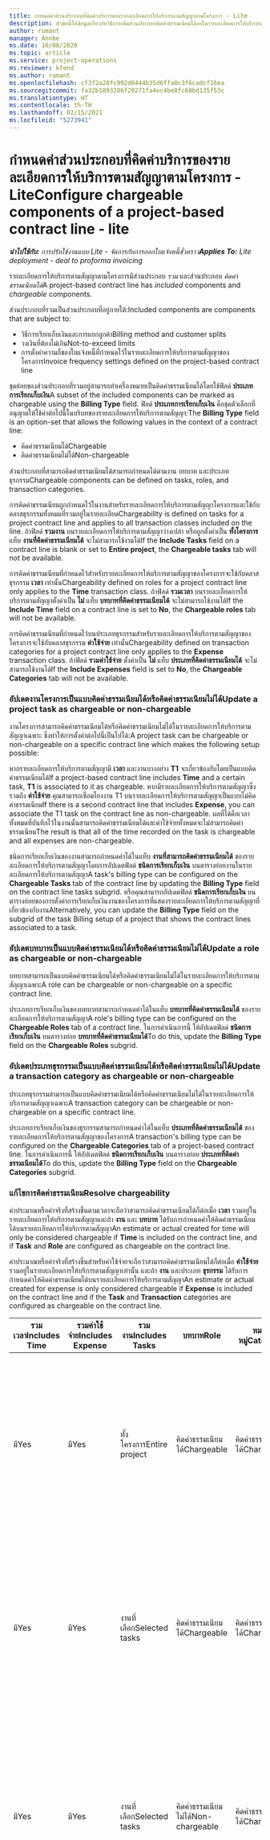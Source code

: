 ```yaml
---
title: กำหนดค่าส่วนประกอบที่คิดค่าบริการของรายละเอียดการให้บริการตามสัญญาตามโครงการ - Lite
description: หัวข้อนี้ให้ข้อมูลเกี่ยวกับวิธีการเพิ่มส่วนประกอบคิดค่าธรรมเนียมได้ลงในรายละเอียดการให้บริการตามสัญญาใน Project Operations
author: rumant
manager: Annbe
ms.date: 10/08/2020
ms.topic: article
ms.service: project-operations
ms.reviewer: kfend
ms.author: rumant
ms.openlocfilehash: cf3f2a28fc992d6444b35d6ffa0c3f6cadcf16ea
ms.sourcegitcommit: fa32b1893286f20271fa4ec4be8fc68bd135f53c
ms.translationtype: HT
ms.contentlocale: th-TH
ms.lasthandoff: 02/15/2021
ms.locfileid: "5273941"
---
```

# <a name="configure-chargeable-components-of-a-project-based-contract-line---lite"></a><span data-ttu-id="c5de4-103">กำหนดค่าส่วนประกอบที่คิดค่าบริการของรายละเอียดการให้บริการตามสัญญาตามโครงการ - Lite</span><span class="sxs-lookup"><span data-stu-id="c5de4-103">Configure chargeable components of a project-based contract line - lite</span></span>

<span data-ttu-id="c5de4-104">_**นำไปใช้กับ:** การปรับใช้งานแบบ Lite - จัดการกับการออกใบแจ้งหนี้ชั่วคราว_</span><span class="sxs-lookup"><span data-stu-id="c5de4-104">_**Applies To:** Lite deployment - deal to proforma invoicing_</span></span>

<span data-ttu-id="c5de4-105">รายละเอียดการให้บริการตามสัญญาตามโครงการมีส่วนประกอบ *รวม* และส่วนประกอบ *คิดค่าธรรมเนียมได้*</span><span class="sxs-lookup"><span data-stu-id="c5de4-105">A project-based contract line has *included* components and *chargeable* components.</span></span>

<span data-ttu-id="c5de4-106">ส่วนประกอบที่รวมเป็นส่วนประกอบที่อยู่ภายใต้:</span><span class="sxs-lookup"><span data-stu-id="c5de4-106">Included components are components that are subject to:</span></span>

  - <span data-ttu-id="c5de4-107">วิธีการเรียกเก็บเงินและการแยกลูกค้า</span><span class="sxs-lookup"><span data-stu-id="c5de4-107">Billing method and customer splits</span></span>
  - <span data-ttu-id="c5de4-108">วงเงินที่ต้องไม่เกิน</span><span class="sxs-lookup"><span data-stu-id="c5de4-108">Not-to-exceed limits</span></span> 
  - <span data-ttu-id="c5de4-109">การตั้งค่าความถี่ของใบแจ้งหนี้ที่กำหนดไว้ในรายละเอียดการให้บริการตามสัญญาของโครงการ</span><span class="sxs-lookup"><span data-stu-id="c5de4-109">Invoice frequency settings defined on the project-based contract line</span></span>

<span data-ttu-id="c5de4-110">ชุดย่อยของส่วนประกอบที่รวมอยู่สามารถทำเครื่องหมายเป็นคิดค่าธรรมเนียมได้โดยใช้ฟิลด์ **ประเภทการเรียกเก็บเงิน**</span><span class="sxs-lookup"><span data-stu-id="c5de4-110">A subset of the included components can be marked as chargeable using the **Billing Type** field.</span></span> <span data-ttu-id="c5de4-111">ฟิลด์ **ประเภทการเรียกเก็บเงิน** คือชุดตัวเลือกที่อนุญาตให้ใช้ค่าต่อไปนี้ในบริบทของรายละเอียดการให้บริการตามสัญญา:</span><span class="sxs-lookup"><span data-stu-id="c5de4-111">The **Billing Type** field is an option-set that allows the following values in the context of a contract line:</span></span>

  - <span data-ttu-id="c5de4-112">คิดค่าธรรมเนียมได้</span><span class="sxs-lookup"><span data-stu-id="c5de4-112">Chargeable</span></span>
  - <span data-ttu-id="c5de4-113">คิดค่าธรรมเนียมไม่ได้</span><span class="sxs-lookup"><span data-stu-id="c5de4-113">Non-chargeable</span></span>

<span data-ttu-id="c5de4-114">ส่วนประกอบที่สามารถคิดค่าธรรมเนียมได้สามารถกำหนดได้ตามงาน บทบาท และประเภทธุรกรรม</span><span class="sxs-lookup"><span data-stu-id="c5de4-114">Chargeable components can be defined on tasks, roles, and transaction categories.</span></span>

<span data-ttu-id="c5de4-115">การคิดค่าธรรมเนียมถูกกำหนดไว้ในงานสำหรับรายละเอียดการให้บริการตามสัญญาโครงการและใช้กับคลาสธุรกรรมทั้งหมดที่รวมอยู่ในรายละเอียด</span><span class="sxs-lookup"><span data-stu-id="c5de4-115">Chargeability is defined on tasks for a project contract line and applies to all transaction classes included on the line.</span></span> <span data-ttu-id="c5de4-116">ถ้าฟิลด์ **รวมงาน** บนรายละเอียดการให้บริการตามสัญญาว่างเปล่า หรือถูกตั้งค่าเป็น **ทั้งโครงการ** แท็บ **งานที่คิดค่าธรรมเนียมได้** จะไม่สามารถใช้งานได้</span><span class="sxs-lookup"><span data-stu-id="c5de4-116">If the **Include Tasks** field on a contract line is blank or set to **Entire project**, the **Chargeable tasks** tab will not be available.</span></span>

<span data-ttu-id="c5de4-117">การคิดค่าธรรมเนียมที่กำหนดไว้สำหรับรายละเอียดการให้บริการตามสัญญาของโครงการจะใช้กับคลาสธุรกรรม **เวลา** เท่านั้น</span><span class="sxs-lookup"><span data-stu-id="c5de4-117">Chargeability defined on roles for a project contract line only applies to the **Time** transaction class.</span></span> <span data-ttu-id="c5de4-118">ถ้าฟิลด์ **รวมเวลา** บนรายละเอียดการให้บริการตามสัญญาตั้งค่าเป็น **ไม่** แท็บ **บทบาทที่คิดค่าธรรมเนียมได้** จะไม่สามารถใช้งานได้</span><span class="sxs-lookup"><span data-stu-id="c5de4-118">If the **Include Time** field on a contract line is set to **No**, the **Chargeable roles** tab will not be available.</span></span>

<span data-ttu-id="c5de4-119">การคิดค่าธรรมเนียมที่กำหนดไว้บนประเภทธุรกรรมสำหรับรายละเอียดการให้บริการตามสัญญาของโครงการจะใช้กับคลาสธุรกรรม **ค่าใช้จ่าย** เท่านั้น</span><span class="sxs-lookup"><span data-stu-id="c5de4-119">Chargeability defined on transaction categories for a project contract line only applies to the **Expense** transaction class.</span></span> <span data-ttu-id="c5de4-120">ถ้าฟิลด์ **รวมค่าใช้จ่าย** ตั้งค่าเป็น **ไม่** แท็บ **ประเภทที่คิดค่าธรรมเนียมได้** จะไม่สามารถใช้งานได้</span><span class="sxs-lookup"><span data-stu-id="c5de4-120">If the **Include Expenses** field is set to **No**, the **Chargeable Categories** tab will not be available.</span></span>

### <a name="update-a-project-task-as-chargeable-or-non-chargeable"></a><span data-ttu-id="c5de4-121">อัปเดตงานโครงการเป็นแบบคิดค่าธรรมเนียมได้หรือคิดค่าธรรมเนียมไม่ได้</span><span class="sxs-lookup"><span data-stu-id="c5de4-121">Update a project task as chargeable or non-chargeable</span></span>

<span data-ttu-id="c5de4-122">งานโครงการสามารถคิดค่าธรรมเนียมได้หรือคิดค่าธรรมเนียมไม่ได้ในรายละเอียดการให้บริการตามสัญญาเฉพาะ ซึ่งทำให้การตั้งค่าต่อไปนี้เป็นไปได้:</span><span class="sxs-lookup"><span data-stu-id="c5de4-122">A project task can be chargeable or non-chargeable on a specific contract line which makes the following setup possible:</span></span>

<span data-ttu-id="c5de4-123">หากรายละเอียดการให้บริการตามสัญญามี **เวลา** และงานบางอย่าง **T1** จะเกี่ยวข้องกับโดยเป็นแบบคิดค่าธรรมเนียมได้</span><span class="sxs-lookup"><span data-stu-id="c5de4-123">If a project-based contract line includes **Time** and a certain task, **T1** is associated to it as chargeable.</span></span> <span data-ttu-id="c5de4-124">หากมีรายละเอียดการให้บริการตามสัญญาซึ่งรวมถึง **ค่าใช้จ่าย** คุณสามารถเชื่อมโยงงาน T1 บนรายละเอียดการให้บริการตามสัญญาเป็นแบบไม่คิดค่าธรรมเนียม</span><span class="sxs-lookup"><span data-stu-id="c5de4-124">If there is a second contract line that includes **Expense**, you can associate the T1 task on the contract line as non-chargeable.</span></span> <span data-ttu-id="c5de4-125">ผลที่ได้คือเวลาทั้งหมดที่บันทึกไว้ในงานนั้นสามารถคิดค่าธรรมเนียมได้และค่าใช้จ่ายทั้งหมดจะไม่สามารถคิดค่าธรรมเนียม</span><span class="sxs-lookup"><span data-stu-id="c5de4-125">The result is that all of the time recorded on the task is chargeable and all expenses are non-chargeable.</span></span>

<span data-ttu-id="c5de4-126">ชนิดการเรียกเก็บเงินของงานสามารถกำหนดค่าได้ในแท็บ **งานที่สามารถคิดค่าธรรมเนียมได้** ของรายละเอียดการให้บริการตามสัญญาโดยการอัปเดตฟิลด์ **ชนิดการเรียกเก็บเงิน** บนตารางย่อยงานในรายละเอียดการให้บริการตามสัญญา</span><span class="sxs-lookup"><span data-stu-id="c5de4-126">A task's billing type can be configured on the **Chargeable Tasks** tab of the contract line by updating the **Billing Type** field on the contract line tasks subgrid.</span></span> <span data-ttu-id="c5de4-127">หรือคุณสามารถอัปเดตฟิลด์ **ชนิดการเรียกเก็บเงิน** บนตารางย่อยของการตั้งค่าการเรียกเก็บเงินงานของโครงการที่แสดงรายละเอียดการให้บริการตามสัญญาที่เกี่ยวข้องกับงาน</span><span class="sxs-lookup"><span data-stu-id="c5de4-127">Alternatively, you can update the **Billing Type** field on the subgrid of the task Billing setup of a project that shows the contract lines associated to a task.</span></span>

### <a name="update-a-role-as-chargeable-or-non-chargeable"></a><span data-ttu-id="c5de4-128">อัปเดตบทบาทเป็นแบบคิดค่าธรรมเนียมได้หรือคิดค่าธรรมเนียมไม่ได้</span><span class="sxs-lookup"><span data-stu-id="c5de4-128">Update a role as chargeable or non-chargeable</span></span>

<span data-ttu-id="c5de4-129">บทบาทสามารถเป็นแบบคิดค่าธรรมเนียมได้หรือคิดค่าธรรมเนียมไม่ได้ในรายละเอียดการให้บริการตามสัญญาเฉพาะ</span><span class="sxs-lookup"><span data-stu-id="c5de4-129">A role can be chargeable or non-chargeable on a specific contract line.</span></span>

<span data-ttu-id="c5de4-130">ประเภทการเรียกเก็บเงินของบทบาทสามารถกำหนดค่าได้ในแท็บ **บทบาทที่คิดค่าธรรมเนียมได้** ของรายละเอียดการให้บริการตามสัญญา</span><span class="sxs-lookup"><span data-stu-id="c5de4-130">A role's billing type can be configured on the **Chargeable Roles** tab of a contract line.</span></span> <span data-ttu-id="c5de4-131">ในการดำเนินการนี้ ให้อัปเดตฟิลด์ **ชนิดการเรียกเก็บเงิน** บนตารางย่อย **บทบาทที่คิดค่าธรรมเนียมได้**</span><span class="sxs-lookup"><span data-stu-id="c5de4-131">To do this, update the **Billing Type** field on the **Chargeable Roles** subgrid.</span></span>

### <a name="update-a-transaction-category-as-chargeable-or-non-chargeable"></a><span data-ttu-id="c5de4-132">อัปเดตประเภทธุรกรรมเป็นแบบคิดค่าธรรมเนียมได้หรือคิดค่าธรรมเนียมไม่ได้</span><span class="sxs-lookup"><span data-stu-id="c5de4-132">Update a transaction category as chargeable or non-chargeable</span></span>

<span data-ttu-id="c5de4-133">ประเภทธุรกรรมสามารถเป็นแบบคิดค่าธรรมเนียมได้หรือคิดค่าธรรมเนียมไม่ได้ในรายละเอียดการให้บริการตามสัญญาเฉพาะ</span><span class="sxs-lookup"><span data-stu-id="c5de4-133">A transaction category can be chargeable or non-chargeable on a specific contract line.</span></span>

<span data-ttu-id="c5de4-134">ประเภทการเรียกเก็บเงินของธุรกรรมสามารถกำหนดค่าได้ในแท็บ **ประเภทที่คิดค่าธรรมเนียมได้** ของรายละเอียดการให้บริการตามสัญญาของโครงการ</span><span class="sxs-lookup"><span data-stu-id="c5de4-134">A transaction's billing type can be configured on the **Chargeable Categories** tab of a project-based contract line.</span></span> <span data-ttu-id="c5de4-135">ในการดำเนินการนี้ ให้อัปเดตฟิลด์ **ชนิดการเรียกเก็บเงิน** บนตารางย่อย **ประเภทที่คิดค่าธรรมเนียมได้**</span><span class="sxs-lookup"><span data-stu-id="c5de4-135">To do this, update the **Billing Type** field on the **Chargeable Categories** subgrid.</span></span>

### <a name="resolve-chargeability"></a><span data-ttu-id="c5de4-136">แก้ไขการคิดค่าธรรมเนียม</span><span class="sxs-lookup"><span data-stu-id="c5de4-136">Resolve chargeability</span></span>

<span data-ttu-id="c5de4-137">ค่าประมาณหรือค่าจริงที่สร้างขึ้นตามเวลาจะถือว่าสามารถคิดค่าธรรมเนียมได้ก็ต่อเมื่อ **เวลา** รวมอยู่ในรายละเอียดการให้บริการตามสัญญาและถ้า **งาน** และ **บทบาท** ได้รับการกำหนดค่าให้คิดค่าธรรมเนียมได้บนรายละเอียดการให้บริการตามสัญญา</span><span class="sxs-lookup"><span data-stu-id="c5de4-137">An estimate or actual created for time will only be considered chargeable if **Time** is included on the contract line, and if **Task** and **Role** are configured as chargeable on the contract line.</span></span>

<span data-ttu-id="c5de4-138">ค่าประมาณหรือค่าจริงที่สร้างขึ้นสำหรับค่าใช้จ่ายจะถือว่าสามารถคิดค่าธรรมเนียมได้ก็ต่อเมื่อ **ค่าใช้จ่าย** รวมอยู่ในรายละเอียดการให้บริการตามสัญญาเท่านั้น และถ้า **งาน** และประเภท **ธุรกรรม** ได้รับการกำหนดค่าให้คิดค่าธรรมเนียมได้บนรายละเอียดการให้บริการตามสัญญา</span><span class="sxs-lookup"><span data-stu-id="c5de4-138">An estimate or actual created for expense is only considered chargeable if **Expense** is included on the contract line and if the **Task** and **Transaction** categories are configured as chargeable on the contract line.</span></span>


| <span data-ttu-id="c5de4-139">รวมเวลา</span><span class="sxs-lookup"><span data-stu-id="c5de4-139">Includes Time</span></span> | <span data-ttu-id="c5de4-140">รวมค่าใช้จ่าย</span><span class="sxs-lookup"><span data-stu-id="c5de4-140">Includes Expense</span></span> | <span data-ttu-id="c5de4-141">รวมงาน</span><span class="sxs-lookup"><span data-stu-id="c5de4-141">Includes Tasks</span></span> | <span data-ttu-id="c5de4-142">บทบาท</span><span class="sxs-lookup"><span data-stu-id="c5de4-142">Role</span></span>           | <span data-ttu-id="c5de4-143">หมวดหมู่</span><span class="sxs-lookup"><span data-stu-id="c5de4-143">Category</span></span>       | <span data-ttu-id="c5de4-144">งาน</span><span class="sxs-lookup"><span data-stu-id="c5de4-144">Task</span></span>                                                                                                      |
|---------------|------------------|----------------|----------------|----------------|-----------------------------------------------------------------------------------------------------------|
| <span data-ttu-id="c5de4-145">มี</span><span class="sxs-lookup"><span data-stu-id="c5de4-145">Yes</span></span>           | <span data-ttu-id="c5de4-146">มี</span><span class="sxs-lookup"><span data-stu-id="c5de4-146">Yes</span></span>              | <span data-ttu-id="c5de4-147">ทั้งโครงการ</span><span class="sxs-lookup"><span data-stu-id="c5de4-147">Entire project</span></span> | <span data-ttu-id="c5de4-148">คิดค่าธรรมเนียมได้</span><span class="sxs-lookup"><span data-stu-id="c5de4-148">Chargeable</span></span>     | <span data-ttu-id="c5de4-149">คิดค่าธรรมเนียมได้</span><span class="sxs-lookup"><span data-stu-id="c5de4-149">Chargeable</span></span>     | <span data-ttu-id="c5de4-150">การเรียกเก็บเงินตามเวลาจริง: **คิดค่าธรรมเนียมได้**</span><span class="sxs-lookup"><span data-stu-id="c5de4-150">Billing on a Time actual: **Chargeable**</span></span> </br> <span data-ttu-id="c5de4-151">ประเภทการเรียกเก็บเงินสำหรับค่าใช้จ่ายจริง: **คิดค่าธรรมเนียมได้**</span><span class="sxs-lookup"><span data-stu-id="c5de4-151">Billing type on Expense actual: **Chargeable**</span></span>           |
| <span data-ttu-id="c5de4-152">มี</span><span class="sxs-lookup"><span data-stu-id="c5de4-152">Yes</span></span>           | <span data-ttu-id="c5de4-153">มี</span><span class="sxs-lookup"><span data-stu-id="c5de4-153">Yes</span></span>              | <span data-ttu-id="c5de4-154">งานที่เลือก</span><span class="sxs-lookup"><span data-stu-id="c5de4-154">Selected tasks</span></span> | <span data-ttu-id="c5de4-155">คิดค่าธรรมเนียมได้</span><span class="sxs-lookup"><span data-stu-id="c5de4-155">Chargeable</span></span>     | <span data-ttu-id="c5de4-156">คิดค่าธรรมเนียมได้</span><span class="sxs-lookup"><span data-stu-id="c5de4-156">Chargeable</span></span>     | <span data-ttu-id="c5de4-157">การเรียกเก็บเงินตามเวลาจริง: **คิดค่าธรรมเนียมได้**</span><span class="sxs-lookup"><span data-stu-id="c5de4-157">Billing on a Time actual: **Chargeable**</span></span> </br> <span data-ttu-id="c5de4-158">ประเภทการเรียกเก็บเงินสำหรับค่าใช้จ่ายจริง: **คิดค่าธรรมเนียมได้**</span><span class="sxs-lookup"><span data-stu-id="c5de4-158">Billing type on Expense actual: **Chargeable**</span></span>           |
| <span data-ttu-id="c5de4-159">มี</span><span class="sxs-lookup"><span data-stu-id="c5de4-159">Yes</span></span>           | <span data-ttu-id="c5de4-160">มี</span><span class="sxs-lookup"><span data-stu-id="c5de4-160">Yes</span></span>              | <span data-ttu-id="c5de4-161">งานที่เลือก</span><span class="sxs-lookup"><span data-stu-id="c5de4-161">Selected tasks</span></span> | <span data-ttu-id="c5de4-162">คิดค่าธรรมเนียมไม่ได้</span><span class="sxs-lookup"><span data-stu-id="c5de4-162">Non-chargeable</span></span> | <span data-ttu-id="c5de4-163">คิดค่าธรรมเนียมได้</span><span class="sxs-lookup"><span data-stu-id="c5de4-163">Chargeable</span></span>     | <span data-ttu-id="c5de4-164">การเรียกเก็บเงินตามเวลาจริง: **คิดค่าธรรมเนียมไม่ได้**</span><span class="sxs-lookup"><span data-stu-id="c5de4-164">Billing on a Time actual: **Non-chargeable**</span></span> </br> <span data-ttu-id="c5de4-165">ประเภทการเรียกเก็บเงินสำหรับค่าใช้จ่ายจริง: **คิดค่าธรรมเนียมได้**</span><span class="sxs-lookup"><span data-stu-id="c5de4-165">Billing type on Expense actual: **Chargeable**</span></span>       |
| <span data-ttu-id="c5de4-166">มี</span><span class="sxs-lookup"><span data-stu-id="c5de4-166">Yes</span></span>           | <span data-ttu-id="c5de4-167">มี</span><span class="sxs-lookup"><span data-stu-id="c5de4-167">Yes</span></span>              | <span data-ttu-id="c5de4-168">งานที่เลือก</span><span class="sxs-lookup"><span data-stu-id="c5de4-168">Selected tasks</span></span> | <span data-ttu-id="c5de4-169">คิดค่าธรรมเนียมได้</span><span class="sxs-lookup"><span data-stu-id="c5de4-169">Chargeable</span></span>     | <span data-ttu-id="c5de4-170">คิดค่าธรรมเนียมได้</span><span class="sxs-lookup"><span data-stu-id="c5de4-170">Chargeable</span></span>     | <span data-ttu-id="c5de4-171">การเรียกเก็บเงินตามเวลาจริง: **คิดค่าธรรมเนียมไม่ได้**</span><span class="sxs-lookup"><span data-stu-id="c5de4-171">Billing on a Time actual: **Non-chargeable**</span></span> </br> <span data-ttu-id="c5de4-172">ประเภทการเรียกเก็บเงินสำหรับค่าใช้จ่ายจริง: **คิดค่าธรรมเนียมไม่ได้**</span><span class="sxs-lookup"><span data-stu-id="c5de4-172">Billing type on Expense actual:   **Non-chargeable**</span></span> |
| <span data-ttu-id="c5de4-173">มี</span><span class="sxs-lookup"><span data-stu-id="c5de4-173">Yes</span></span>           | <span data-ttu-id="c5de4-174">มี</span><span class="sxs-lookup"><span data-stu-id="c5de4-174">Yes</span></span>              | <span data-ttu-id="c5de4-175">งานที่เลือก</span><span class="sxs-lookup"><span data-stu-id="c5de4-175">Selected tasks</span></span> | <span data-ttu-id="c5de4-176">คิดค่าธรรมเนียมไม่ได้</span><span class="sxs-lookup"><span data-stu-id="c5de4-176">Non-chargeable</span></span> | <span data-ttu-id="c5de4-177">คิดค่าธรรมเนียมได้</span><span class="sxs-lookup"><span data-stu-id="c5de4-177">Chargeable</span></span>     | <span data-ttu-id="c5de4-178">การเรียกเก็บเงินตามเวลาจริง: **คิดค่าธรรมเนียมไม่ได้**</span><span class="sxs-lookup"><span data-stu-id="c5de4-178">Billing on a Time actual: **Non-chargeable**</span></span> </br> <span data-ttu-id="c5de4-179">ประเภทการเรียกเก็บเงินสำหรับค่าใช้จ่ายจริง: **คิดค่าธรรมเนียมไม่ได้**</span><span class="sxs-lookup"><span data-stu-id="c5de4-179">Billing type on Expense actual:   **Non-chargeable**</span></span> |
| <span data-ttu-id="c5de4-180">มี</span><span class="sxs-lookup"><span data-stu-id="c5de4-180">Yes</span></span>           | <span data-ttu-id="c5de4-181">มี</span><span class="sxs-lookup"><span data-stu-id="c5de4-181">Yes</span></span>              | <span data-ttu-id="c5de4-182">งานที่เลือก</span><span class="sxs-lookup"><span data-stu-id="c5de4-182">Selected tasks</span></span> | <span data-ttu-id="c5de4-183">คิดค่าธรรมเนียมไม่ได้</span><span class="sxs-lookup"><span data-stu-id="c5de4-183">Non-chargeable</span></span> | <span data-ttu-id="c5de4-184">คิดค่าธรรมเนียมไม่ได้</span><span class="sxs-lookup"><span data-stu-id="c5de4-184">Non-chargeable</span></span> | <span data-ttu-id="c5de4-185">การเรียกเก็บเงินตามเวลาจริง: **คิดค่าธรรมเนียมไม่ได้**</span><span class="sxs-lookup"><span data-stu-id="c5de4-185">Billing on a Time actual: **Non-chargeable**</span></span> </br> <span data-ttu-id="c5de4-186">ประเภทการเรียกเก็บเงินสำหรับค่าใช้จ่ายจริง: **คิดค่าธรรมเนียมไม่ได้**</span><span class="sxs-lookup"><span data-stu-id="c5de4-186">Billing type on Expense actual:   **Non-chargeable**</span></span> |
| <span data-ttu-id="c5de4-187">No</span><span class="sxs-lookup"><span data-stu-id="c5de4-187">No</span></span>            | <span data-ttu-id="c5de4-188">มี</span><span class="sxs-lookup"><span data-stu-id="c5de4-188">Yes</span></span>              | <span data-ttu-id="c5de4-189">ทั้งโครงการ</span><span class="sxs-lookup"><span data-stu-id="c5de4-189">Entire project</span></span> | <span data-ttu-id="c5de4-190">ไม่สามารถตั้งค่าได้</span><span class="sxs-lookup"><span data-stu-id="c5de4-190">Can't be set</span></span>   | <span data-ttu-id="c5de4-191">คิดค่าธรรมเนียมได้</span><span class="sxs-lookup"><span data-stu-id="c5de4-191">Chargeable</span></span>     | <span data-ttu-id="c5de4-192">การเรียกเก็บเงินตามเวลาจริง: **ไม่พร้อมใช้งาน**</span><span class="sxs-lookup"><span data-stu-id="c5de4-192">Billing on a Time actual: **Not available**</span></span></br><span data-ttu-id="c5de4-193">ประเภทการเรียกเก็บเงินสำหรับค่าใช้จ่ายจริง: **คิดค่าธรรมเนียมได้**</span><span class="sxs-lookup"><span data-stu-id="c5de4-193">Billing type on Expense actual: **Chargeable**</span></span>          |
| <span data-ttu-id="c5de4-194">No</span><span class="sxs-lookup"><span data-stu-id="c5de4-194">No</span></span>            | <span data-ttu-id="c5de4-195">มี</span><span class="sxs-lookup"><span data-stu-id="c5de4-195">Yes</span></span>              | <span data-ttu-id="c5de4-196">ทั้งโครงการ</span><span class="sxs-lookup"><span data-stu-id="c5de4-196">Entire project</span></span> | <span data-ttu-id="c5de4-197">ไม่สามารถตั้งค่าได้</span><span class="sxs-lookup"><span data-stu-id="c5de4-197">Can't be set</span></span>   | <span data-ttu-id="c5de4-198">คิดค่าธรรมเนียมไม่ได้</span><span class="sxs-lookup"><span data-stu-id="c5de4-198">Non-chargeable</span></span> | <span data-ttu-id="c5de4-199">การเรียกเก็บเงินตามเวลาจริง: **ไม่พร้อมใช้งาน**</span><span class="sxs-lookup"><span data-stu-id="c5de4-199">Billing on a Time actual: **Not available**</span></span></br> <span data-ttu-id="c5de4-200">ประเภทการเรียกเก็บเงินสำหรับค่าใช้จ่ายจริง: **คิดค่าธรรมเนียมไม่ได้**</span><span class="sxs-lookup"><span data-stu-id="c5de4-200">Billing type on Expense actual: **Non-chargeable**</span></span>     |
| <span data-ttu-id="c5de4-201">มี</span><span class="sxs-lookup"><span data-stu-id="c5de4-201">Yes</span></span>           | <span data-ttu-id="c5de4-202">No</span><span class="sxs-lookup"><span data-stu-id="c5de4-202">No</span></span>               | <span data-ttu-id="c5de4-203">ทั้งโครงการ</span><span class="sxs-lookup"><span data-stu-id="c5de4-203">Entire project</span></span> | <span data-ttu-id="c5de4-204">คิดค่าธรรมเนียมได้</span><span class="sxs-lookup"><span data-stu-id="c5de4-204">Chargeable</span></span>     | <span data-ttu-id="c5de4-205">ไม่สามารถตั้งค่าได้</span><span class="sxs-lookup"><span data-stu-id="c5de4-205">Can't be set</span></span>   | <span data-ttu-id="c5de4-206">การเรียกเก็บเงินตามเวลาจริง: **คิดค่าธรรมเนียมได้**</span><span class="sxs-lookup"><span data-stu-id="c5de4-206">Billing on a Time actual: **Chargeable**</span></span> </br> <span data-ttu-id="c5de4-207">ประเภทการเรียกเก็บเงินสำหรับค่าใช้จ่ายจริง: **ไม่พร้อมใช้งาน**</span><span class="sxs-lookup"><span data-stu-id="c5de4-207">Billing type on Expense actual: **Not available**</span></span>        |
| <span data-ttu-id="c5de4-208">มี</span><span class="sxs-lookup"><span data-stu-id="c5de4-208">Yes</span></span>           | <span data-ttu-id="c5de4-209">No</span><span class="sxs-lookup"><span data-stu-id="c5de4-209">No</span></span>               | <span data-ttu-id="c5de4-210">ทั้งโครงการ</span><span class="sxs-lookup"><span data-stu-id="c5de4-210">Entire project</span></span> | <span data-ttu-id="c5de4-211">คิดค่าธรรมเนียมไม่ได้</span><span class="sxs-lookup"><span data-stu-id="c5de4-211">Non-chargeable</span></span> | <span data-ttu-id="c5de4-212">ไม่สามารถตั้งค่าได้</span><span class="sxs-lookup"><span data-stu-id="c5de4-212">Can't be set</span></span>   | <span data-ttu-id="c5de4-213">การเรียกเก็บเงินตามเวลาจริง: **คิดค่าธรรมเนียมไม่ได้**</span><span class="sxs-lookup"><span data-stu-id="c5de4-213">Billing on a Time actual: **Non-chargeable**</span></span> </br><span data-ttu-id="c5de4-214">ประเภทการเรียกเก็บเงินสำหรับค่าใช้จ่ายจริง: **ไม่พร้อมใช้งาน**</span><span class="sxs-lookup"><span data-stu-id="c5de4-214">Billing type on Expense actual: **Not   available**</span></span>   |


[!INCLUDE[footer-include](../../includes/footer-banner.md)]